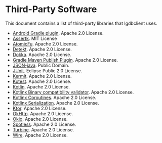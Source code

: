 # Third-Party Software

This document contains a list of third-party libraries that Igdbclient uses.

* [Android Gradle plugin](https://developer.android.com/build). Apache 2.0 License.
* [Assertk](https://github.com/willowtreeapps/assertk). MIT License 
* [AtomicFu](https://github.com/Kotlin/kotlinx.atomicfu). Apache 2.0 License.
* [Detekt](https://detekt.dev/). Apache 2.0 License.
* [Dokka](https://github.com/Kotlin/dokka). Apache 2.0 License.
* [Gradle Maven Publish Plugin](https://github.com/vanniktech/gradle-maven-publish-plugin). Apache 2.0 License. 
* [JSON-java](https://github.com/stleary/JSON-java). Public Domain.
* [JUnit](https://junit.org/junit5/). Eclipse Public 2.0 License.
* [Kermit](https://kermit.touchlab.co/). Apache 2.0 License.
* [Kotest](https://kotest.io/). Apache 2.0 License.
* [Kotlin](https://kotlinlang.org). Apache 2.0 License.
* [Kotlinx Binary compatibility validator](https://github.com/Kotlin/binary-compatibility-validator). Apache 2.0 License.
* [Kotlinx Coroutines](https://github.com/Kotlin/kotlinx.coroutines). Apache 2.0 License.
* [Kotlinx Serialization](https://github.com/Kotlin/kotlinx.serialization). Apache 2.0 License.
* [Ktor](https://github.com/ktorio/ktor). Apache 2.0 License.
* [OkHttp](https://square.github.io/okhttp/). Apache 2.0 License.
* [Okio](https://square.github.io/okio/). Apache 2.0 License.
* [Spotless](https://github.com/diffplug/spotless). Apache 2.0 License.
* [Turbine](https://github.com/cashapp/turbine). Apache 2.0 License.
* [Wire](https://github.com/square/wire). Apache 2.0 License.
